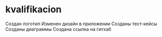# kvalifikacion
 Создан логотип
 Изменен дизайн в приложении
 Созданы тест-кейсы
 Созданы диаграммы
 Создана ссылка на гитхаб
